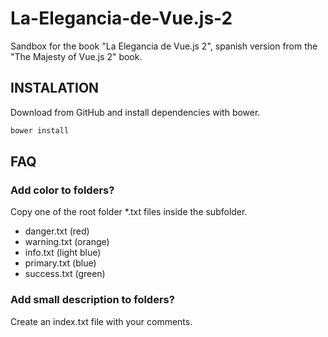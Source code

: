 # La-Elegancia-de-Vue.js-2

Sandbox for the book "La Elegancia de Vue.js 2", spanish version from the "The Majesty of Vue.js 2" book.


## INSTALATION

Download from GitHub and install dependencies with bower.

```bash
bower install
```

## FAQ

### Add color to folders?

Copy one of the root folder *.txt files inside the subfolder.

 - danger.txt (red)
 - warning.txt (orange)
 - info.txt (light blue)
 - primary.txt (blue)
 - success.txt  (green)


### Add small description to folders?

Create an index.txt file with your comments.
